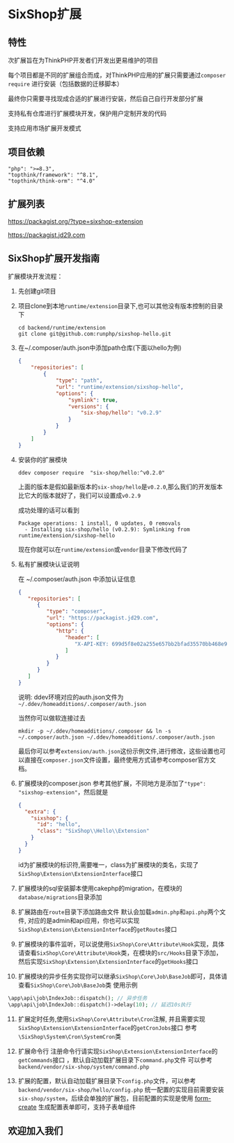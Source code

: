 

# SixShop扩展

## 特性

次扩展旨在为ThinkPHP开发者们开发出更易维护的项目

每个项目都是不同的扩展组合而成，对ThinkPHP应用的扩展只需要通过`composer require` 进行安装（包括数据的迁移脚本）

最终你只需要寻找现成合适的扩展进行安装，然后自己自行开发部分扩展

支持私有仓库进行扩展模块开发，保护用户定制开发的代码

支持应用市场扩展开发模式

## 项目依赖
```
"php": ">=8.3",
"topthink/framework": "^8.1",
"topthink/think-orm": "^4.0"
```

## 扩展列表

<https://packagist.org/?type=sixshop-extension>

<https://packagist.jd29.com>


## SixShop扩展开发指南

扩展模块开发流程：
1. 先创建git项目
2. 项目clone到本地`runtime/extension`目录下,也可以其他没有版本控制的目录下
    ```shell
    cd backend/runtime/extension
    git clone git@github.com:runphp/sixshop-hello.git
    ```
3. 在~/.composer/auth.json中添加path仓库(下面以hello为例)
    ```json
    {
        "repositories": [
            {
                "type": "path",
                "url": "runtime/extension/sixshop-hello",
                "options": {
                    "symlink": true,
                    "versions": {
                        "six-shop/hello": "v0.2.9"
                    }
                }
            }
        ]
    }
    ```
4. 安装你的扩展模块
    ```shell
    ddev composer require  "six-shop/hello:^v0.2.0"
    ```
   上面的版本是假如最新版本的`six-shop/hello`是`v0.2.0`,那么我们的开发版本比它大的版本就好了，我们可以设置成`v0.2.9`

   成功处理的话可以看到
   ```shell
   Package operations: 1 install, 0 updates, 0 removals
     - Installing six-shop/hello (v0.2.9): Symlinking from runtime/extension/sixshop-hello
   ```

   现在你就可以在`runtime/extension`或`vendor`目录下修改代码了

5. 私有扩展模块认证说明

   在 ~/.composer/auth.json 中添加认证信息
   ```json
   {
      "repositories": [
         {
            "type": "composer",
            "url": "https://packagist.jd29.com",
            "options": {
               "http": {
                  "header": [
                     "X-API-KEY: 699d5f8e02a255e657bb2bfad35570bb468e970e72918b2e38797f6a00beb4e4"
                  ]
               }
            }
         }
      ]
   }
   ```
   说明: ddev环境对应的auth.json文件为`~/.ddev/homeadditions/.composer/auth.json`

   当然你可以做软连接过去
   ```shell
   mkdir -p ~/.ddev/homeadditions/.composer && ln -s ~/.composer/auth.json ~/.ddev/homeadditions/.composer/auth.json
   ```

   最后你可以参考`extension/auth.json`这份示例文件,进行修改，这些设置也可以直接在`composer.json`文件设置，最终使用方式请参考composer官方文档。

6. 扩展模块的composer.json
   参考其他扩展，不同地方是添加了`"type": "sixshop-extension"`，然后就是
   ```json
   {
     "extra": {
       "sixshop": {
         "id": "hello",
         "class": "SixShop\\Hello\\Extension"
       }
     }
   }
   ```
   id为扩展模块的标识符,需要唯一，class为扩展模块的类名，实现了`SixShop\Extension\ExtensionInterface`接口

7. 扩展模块的sql安装脚本使用cakephp的migration，在模块的`database/migrations`目录添加

8. 扩展路由在`route`目录下添加路由文件
   默认会加载`admin.php`和`api.php`两个文件, 对应的是admin和api应用，你也可以实现`SixShop\Extension\ExtensionInterface`的`getRoutes`接口

9. 扩展模块的事件监听，可以说使用`SixShop\Core\Attribute\Hook`实现，具体请查看`SixShop\Core\Attribute\Hook`类，在模块的`src/Hooks`目录下添加，然后实现`SixShop\Extension\ExtensionInterface`的`getHooks`接口

10. 扩展模块的异步任务实现你可以继承`SixShop\Core\Job\BaseJob`即可，具体请查看`SixShop\Core\Job\BaseJob`类
    使用示例
   ```php
   \app\api\job\IndexJob::dispatch(); // 异步任务
   \app\api\job\IndexJob::dispatch()->delay(10); // 延迟10s执行
   ```
11. 扩展定时任务,使用`SixShop\Core\Attribute\Cron`注解, 并且需要实现`SixShop\Extension\ExtensionInterface`的`getCronJobs`接口
    参考`\SixShop\System\Cron\SystemCron`类

12. 扩展命令行
    注册命令行请实现`SixShop\Extension\ExtensionInterface`的`getCommands`接口 ，默认自动加载扩展目录下`command.php`文件
    可以参考`backend/vendor/six-shop/system/command.php`

13. 扩展的配置，默认自动加载扩展目录下`config.php`文件，可以参考`backend/vendor/six-shop/hello/config.php`
       统一配置的实现目前需要安装`six-shop/system`，后续会单独的扩展包，目前配置的实现是使用 [form-create](https://form-create.com/v3/designer/) 生成配置表单即可，支持子表单组件

## 欢迎加入我们